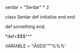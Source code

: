 serdar = "Serdar" * 2

class Serdar
	def initialize
	end
end

def something end;

*def+$$$^^^

VARİABLE = '!ÂSDS"""%%%'
